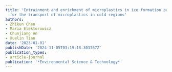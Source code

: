 ```yaml
---
title: 'Entrainment and enrichment of microplastics in ice formation processes: implications
  for the transport of microplastics in cold regions'
authors:
- Zhikun Chen
- Maria Elektorowicz
- Chunjiang An
- Xuelin Tian
date: '2023-01-01'
publishDate: '2024-11-05T03:19:18.303767Z'
publication_types:
- article-journal
publication: '*Environmental Science & Technology*'
---
```

